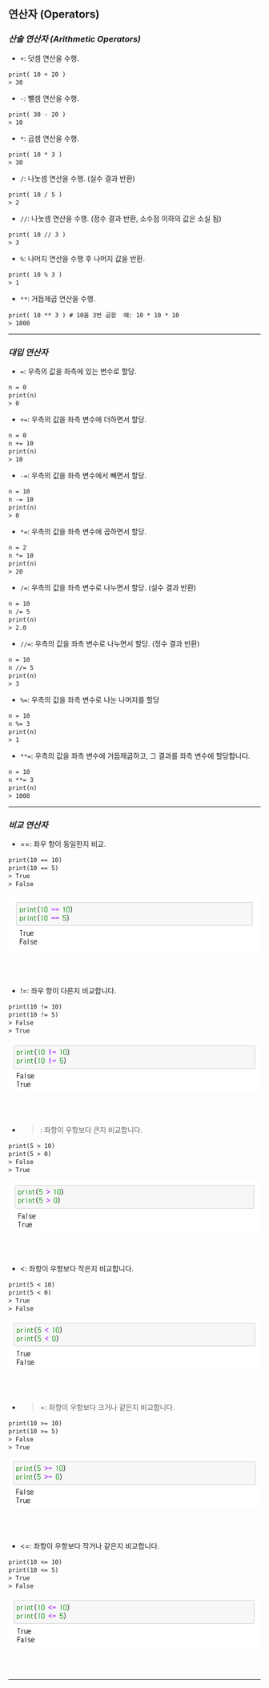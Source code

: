 ## 연산자 (Operators)

### ___산술 연산자 (Arithmetic Operators)___

- `+`: 덧셈 연산을 수행.
```
print( 10 + 20 )
> 30
```

- `-`: 뺄셈 연산을 수행.
```
print( 30 - 20 )
> 10
```

- `*`: 곱셈 연산을 수행.
```
print( 10 * 3 )
> 30
```

- `/`: 나눗셈 연산을 수행. (실수 결과 반환)
```
print( 10 / 5 )
> 2
```

- `//`: 나눗셈 연산을 수행. (정수 결과 반환, 소수점 이하의 값은 소실 됨)
```
print( 10 // 3 )
> 3
```

- `%`: 나머지 연산을 수행 후 나머지 값을 반환.
```
print( 10 % 3 )
> 1
```

- `**`: 거듭제곱 연산을 수행.
```
print( 10 ** 3 ) # 10을 3번 곱함  예: 10 * 10 * 10
> 1000
```

---
### ___대입 연산자___
- `=`: 우측의 값을 좌측에 있는 변수로 할당.
```
n = 0
print(n)
> 0
```

- `+=`: 우측의 값을 좌측 변수에 더하면서 할당.
```
n = 0
n += 10
print(n)
> 10
```

- `-=`: 우측의 값을 좌측 변수에서 빼면서 할당.
```
n = 10
n -= 10
print(n)
> 0
```

- `*=`: 우측의 값을 좌측 변수에 곱하면서 할당.
```
n = 2
n *= 10
print(n)
> 20
```

- `/=`: 우측의 값을 좌측 변수로 나누면서 할당. (실수 결과 반환)
```
n = 10
n /= 5
print(n)
> 2.0
```

- `//=`: 우측의 값을 좌측 변수로 나누면서 할당. (정수 결과 반환)
```
n = 10
n //= 5
print(n)
> 3
```

- `%=`: 우측의 값을 좌측 변수로 나눈 나머지를 할당
```
n = 10
n %= 3
print(n)
> 1
```

- `**=`: 우측의 값을 좌측 변수에 거듭제곱하고, 그 결과를 좌측 변수에 할당합니다.
```
n = 10
n **= 3
print(n)
> 1000
```

---
### ___비교 연산자___
- ==: 좌우 항이 동일한지 비교.
```
print(10 == 10)
print(10 == 5)
> True
> False
```
<p align="center">
  <img src="./Image/Operator_1.png" alt="Operator_1">
</p><br><br>


- !=: 좌우 항이 다른지 비교합니다.
```
print(10 != 10)
print(10 != 5)
> False
> True
```
<p align="center">
  <img src="./Image/Operator_2.png" alt="Operator_2">
</p><br><br>


- >: 좌항이 우항보다 큰지 비교합니다.
```
print(5 > 10)
print(5 > 0)
> False
> True
```
<p align="center">
  <img src="./Image/Operator_3.png" alt="Operator_3">
</p><br><br>


- <: 좌항이 우항보다 작은지 비교합니다.
```
print(5 < 10)
print(5 < 0)
> True
> False
```
<p align="center">
  <img src="./Image/Operator_4.png" alt="Operator_4">
</p><br><br>


- >=: 좌항이 우항보다 크거나 같은지 비교합니다.
```
print(10 >= 10)
print(10 >= 5)
> False
> True
```
<p align="center">
  <img src="./Image/Operator_5.png" alt="Operator_5">
</p><br><br>


- <=: 좌항이 우항보다 작거나 같은지 비교합니다.
```
print(10 <= 10)
print(10 <= 5)
> True
> False
```
<p align="center">
  <img src="./Image/Operator_6.png" alt="Operator_6">
</p><br><br>

---
